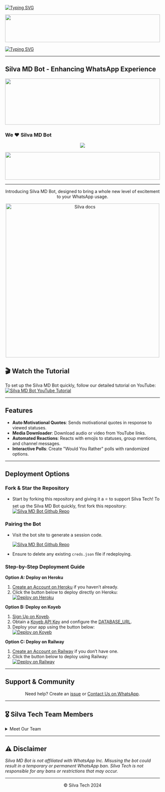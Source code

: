 [![Typing SVG](https://readme-typing-svg.demolab.com?font=Black+Ops+One&size=35&pause=750&color=952323&width=435&lines=Hello;Welcome+%F0%9F%98%8A+to+Silva+MD+bot;This+is+our+official+repository+;Updated+on+September+2024;Silva+team+is+offering+the+best;For+this+bot;Fork+and+give+a+star)](https://git.io/typing-svg)

<img src="https://i.imgur.com/dBaSKWF.gif" height="90" width="100%">

<a href="https://git.io/typing-svg"><img src="https://readme-typing-svg.demolab.com?font=Black+Ops+One&size=50&pause=1000&color=F70707&center=true&width=910&height=100&lines=SILVA+MD+BOT" alt="Typing SVG" /></a>
  
---

## Silva MD Bot - Enhancing WhatsApp Experience

<img src="https://i.imgur.com/dBaSKWF.gif" height="150" width="100%">

### We ❤️ Silva MD Bot

<p align="center">
  <a href="https://github.com/DenverCoder1/readme-typing-svg">
    <img src="https://readme-typing-svg.herokuapp.com?font=Black+Ops+One&color=cyan&size=25&center=true&vCenter=true&width=600&height=100&lines=Hello+am+Silva+Tech..&hearts;++;Self-taught+Back-End+Developer,;From+Kenya🇰🇪,;My+Hobby+Is+Coding,;Active+Learner/Researcher,;Love+to+learn+new+stuffs..🥂💕">
  </a>
</p>

<img src="https://i.imgur.com/dBaSKWF.gif" height="90" width="100%">

---

<p align="center">Introducing Silva MD Bot, designed to bring a whole new level of excitement to your WhatsApp usage.</p>

<p align="center">
  <a href="https://github.com/SilvaTechB/silva-md-bot">
    <img alt="Silva docs" height="500" src="https://i.imgur.com/7bSFO2O.jpeg">
  </a>
</p>

## 🎬 Watch the Tutorial

To set up the Silva MD Bot quickly, follow our detailed tutorial on YouTube:
[![Silva MD Bot YouTube Tutorial](https://img.shields.io/badge/YouTube-Watch%20Tutorial-red?style=for-the-badge&logo=youtube)](https://youtu.be/EXjuKlsASDQ?si=QWYvigE9yjUNGdRP)

---

## Features
- **Auto Motivational Quotes**: Sends motivational quotes in response to viewed statuses.
- **Media Downloader**: Download audio or video from YouTube links.
- **Automated Reactions**: Reacts with emojis to statuses, group mentions, and channel messages.
- **Interactive Polls**: Create "Would You Rather" polls with randomized options.

---

## Deployment Options

### **Fork & Star the Repository**
   - Start by forking this repository and giving it a ⭐ to support Silva Tech!
     To set up the Silva MD Bot quickly, first fork this repository:
[![Silva MD Bot Github Repo](https://img.shields.io/badge/Github-Fork%20Repo-red?style=for-the-badge&logo=Github)](https://github.com/SilvaTechB/silva-md-bot)

### **Pairing the Bot**
   - Visit the bot site to generate a session code.

     [![Silva MD Bot Github Repo](https://img.shields.io/badge/Whatsapp-Pair%20Code-green?style=for-the-badge&logo=Whatsapp)](https://silva-creds.onrender.com/)
   - Ensure to delete any existing `creds.json` file if redeploying.

### **Step-by-Step Deployment Guide**

**Option A: Deploy on Heroku**
1. [Create an Account on Heroku](https://signup.heroku.com/) if you haven’t already.
2. Click the button below to deploy directly on Heroku:
   <br>
   <a href='https://dashboard.heroku.com/new?template=https://github.com/SilvaTechB/silva-md-bot' target="_blank">
      <img alt='Deploy on Heroku' src='https://img.shields.io/badge/-DEPLOY-purple?style=for-the-badge&logo=heroku&logoColor=white'/>
   </a>

**Option B: Deploy on Koyeb**
1. [Sign Up on Koyeb](https://app.koyeb.com/auth/signup).
2. Obtain a [Koyeb API Key](https://app.koyeb.com/account/api) and configure the [DATABASE_URL](https://github.com/SilvaTechB/silva-md-bot/wiki/DATABASE_URL).
3. Deploy your app using the button below:
   <br>
   <a href='https://github.com/SilvaTechB/silva-md-bot' target="_blank">
      <img alt='Deploy on Koyeb' src='https://img.shields.io/badge/-DEPLOY-red?style=for-the-badge&logo=koyeb&logoColor=white'/>
   </a>

**Option C: Deploy on Railway**
1. [Create an Account on Railway](https://railway.app/login) if you don’t have one.
2. Click the button below to deploy using Railway:
   <br>
   <a href='https://railway.app/template/q20OfH?referralCode=b9IKyc' target="_blank">
      <img alt='Deploy on Railway' src='https://img.shields.io/badge/-DEPLOY-purple?style=for-the-badge&logo=railway&logoColor=white'/>
   </a>

---

## Support & Community

<p align="center">Need help? Create an <a href="https://github.com/SilvaTechB/silva-md-bot/issues">issue</a> or <a href="https://wa.me/+254700143167?text=Hello+Silva+Tech,+I+need+assistance+with+Silva+MD+Bot">Contact Us on WhatsApp</a>.</p>

---

## 🎖 Silva Tech Team Members
<details>
<summary>Meet Our Team</summary>

| ![SHIZO](https://github.com/shizothetechie.png?size=100) | ![GITHUB](https://github.com/xei-sensei.png?size=100) | ![Silva Team](https://github.com/SilvaTechB.png?size=100) | ![Manager](https://github.com/Sylivanu.png?size=100) | ![Lazack](https://github.com/Lazack28.png?size=100) | ![FG98F](https://github.com/FG98F.png?size=100) |
| --- | --- | --- | --- | --- | --- |
| [SHIZO](https://github.com/shizothetechie) | [GITHUB](https://github.com/xei-sensei) | [TEAM SILVA](https://github.com/SilvaTechB) | [MANAGER](https://github.com/Sylivanu) | [LAZACK](https://github.com/Lazack28) | [FG98F](https://github.com/FG98F) |

</details>

---

## ⚠️ Disclaimer

*Silva MD Bot is not affiliated with WhatsApp Inc. Misusing the bot could result in a temporary or permanent WhatsApp ban. Silva Tech is not responsible for any bans or restrictions that may occur.*

---

<p align="center">© Silva Tech 2024</p>

